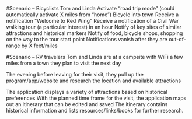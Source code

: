 #Scenario – Bicyclists Tom and Linda 
Activate “road trip mode” (could automatically activate X miles from “home”) 
Bicycle into town 
Receive a notification “Welcome to Red Wing” 
Receive a notification of a Civil War walking tour (a particular interest) in an hour 
Notify of key sites of similar attractions and historical markers 
Notify of food, bicycle shops, shopping on the way to the tour start point 
Notifications vanish after they are out-of-range by X feet/miles 

#Scenario – RV travelers Tom and Linda are at a campsite with WiFi a few miles from a town they plan to visit the next day

The evening before leaving for their visit, they pull up the program/app/website and research the location and available attractions

The application displays a variety of attractions based on historical preferences 
With the planned time frame for the visit, the application maps out an itinerary that can be edited and saved 
The itinerary contains historical information and lists resources/links/books for further research. 